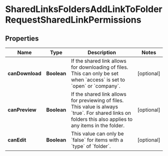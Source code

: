 

# SharedLinksFoldersAddLinkToFolderRequestSharedLinkPermissions


## Properties

| Name | Type | Description | Notes |
|------------ | ------------- | ------------- | -------------|
|**canDownload** | **Boolean** | If the shared link allows for downloading of files. This can only be set when &#x60;access&#x60; is set to &#x60;open&#x60; or &#x60;company&#x60;. |  [optional] |
|**canPreview** | **Boolean** | If the shared link allows for previewing of files. This value is always &#x60;true&#x60;. For shared links on folders this also applies to any items in the folder. |  [optional] |
|**canEdit** | **Boolean** | This value can only be &#x60;false&#x60; for items with a &#x60;type&#x60; of &#x60;folder&#x60;. |  [optional] |



